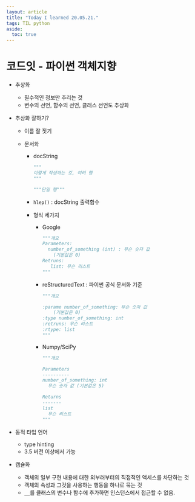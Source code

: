 ```yaml
---
layout: article
title: "Today I learned 20.05.21."
tags: TIL python
aside:
  toc: true
---
```







# 코드잇 - 파이썬 객체지향

- 추상화
  
  - 필수적인 정보만 추리는 것
  - 변수의 선언, 함수의 선언, 클래스 선언도 추상화
  
- 추상화 잘하기?

  - 이름 잘 짓기

  - 문서화

    - docString

      ```python
      """
      이렇게 작성하는 것, 여러 행
      """
      
      """단일 행"""
      ```

    - `hlep()` : docString 출력함수

    - 형식 세가지

      - Google

        ```python
        """개요
        Parameters:
          number_of_something (int) : 무슨 숫자 값
            (기본값은 0)
        Retruns:
           list: 무슨 리스트
        """
        ```

        

      - reStructuredText : 파이썬 공식 문서화 기준

        ```python
        """개요
        
        :parame number_of_something: 무슨 숫자 값
            (기본값은 0)
        :type number_of_something: int
        :retruns: 무슨 리스트
        :rtype: list
        """
        ```

      - Numpy/SciPy
        ```python
        """개요

        Parameters
        ----------
        number_of_something: int
          무슨 숫자 값 (기본값은 5)

        Returns
        -------
        list 
          무슨 리스트
        """
        ```
  
- 동적 타입 언어
  - type hinting
  - 3.5  버전 이상에서 가능

- 캡슐화
  - 객체의 일부 구현 내용에 대한 외부러부터의 직접적인 액세스를 차단하는 것
  - 객체의 속성과 그것을 사용하는 행동을 하나로 묶는 것
  - `__`를 클래스의 변수나 함수에 추가하면 인스턴스에서 접근할 수 없음.